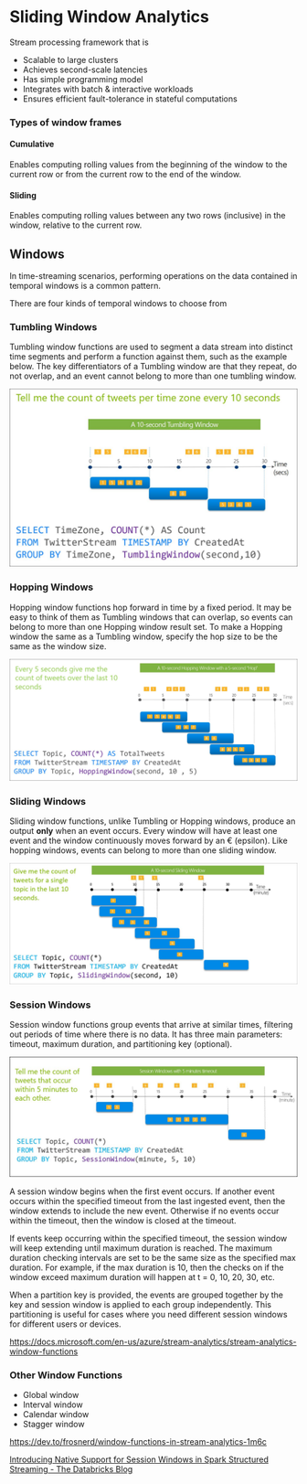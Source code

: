 # Sliding Window Analytics

Stream processing framework that is

- Scalable to large clusters
- Achieves second-scale latencies
- Has simple programming model
- Integrates with batch & interactive workloads
- Ensures efficient fault-tolerance in stateful computations

### Types of window frames

#### Cumulative

Enables computing rolling values from the beginning of the window to the current row or from the current row to the end of the window.

#### Sliding

Enables computing rolling values between any two rows (inclusive) in the window, relative to the current row.

## Windows

In time-streaming scenarios, performing operations on the data contained in temporal windows is a common pattern.

There are four kinds of temporal windows to choose from

### Tumbling Windows

Tumbling window functions are used to segment a data stream into distinct time segments and perform a function against them, such as the example below. The key differentiators of a Tumbling window are that they repeat, do not overlap, and an event cannot belong to more than one tumbling window.

![image](../../media/Technologies-Apache-Sliding-Window-Analytics-image1.jpg)

### Hopping Windows

Hopping window functions hop forward in time by a fixed period. It may be easy to think of them as Tumbling windows that can overlap, so events can belong to more than one Hopping window result set. To make a Hopping window the same as a Tumbling window, specify the hop size to be the same as the window size.

![image](../../media/Technologies-Apache-Sliding-Window-Analytics-image2.jpg)

### Sliding Windows

Sliding window functions, unlike Tumbling or Hopping windows, produce an output **only** when an event occurs. Every window will have at least one event and the window continuously moves forward by an € (epsilon). Like hopping windows, events can belong to more than one sliding window.

![image](../../media/Technologies-Apache-Sliding-Window-Analytics-image3.jpg)

### Session Windows

Session window functions group events that arrive at similar times, filtering out periods of time where there is no data. It has three main parameters: timeout, maximum duration, and partitioning key (optional).

![image](../../media/Technologies-Apache-Sliding-Window-Analytics-image4.jpg)

A session window begins when the first event occurs. If another event occurs within the specified timeout from the last ingested event, then the window extends to include the new event. Otherwise if no events occur within the timeout, then the window is closed at the timeout.

If events keep occurring within the specified timeout, the session window will keep extending until maximum duration is reached. The maximum duration checking intervals are set to be the same size as the specified max duration. For example, if the max duration is 10, then the checks on if the window exceed maximum duration will happen at t = 0, 10, 20, 30, etc.

When a partition key is provided, the events are grouped together by the key and session window is applied to each group independently. This partitioning is useful for cases where you need different session windows for different users or devices.

https://docs.microsoft.com/en-us/azure/stream-analytics/stream-analytics-window-functions

### Other Window Functions

- Global window
- Interval window
- Calendar window
- Stagger window

https://dev.to/frosnerd/window-functions-in-stream-analytics-1m6c

[Introducing Native Support for Session Windows in Spark Structured Streaming - The Databricks Blog](https://www.databricks.com/blog/2021/10/12/native-support-of-session-window-in-spark-structured-streaming.html)
